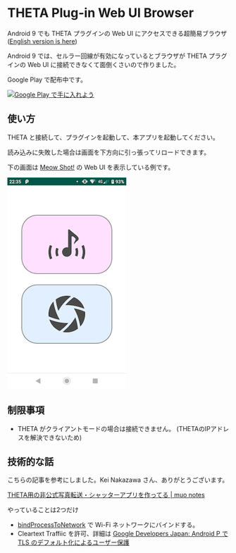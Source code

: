 # THETA Plug-in Web UI Browser

Android 9 でも THETA プラグインの Web UI にアクセスできる超簡易ブラウザ ([English version is here](https://github.com/shrhdk/theta-plugin-web-ui-browser))

Android 9 では、セルラー回線が有効になっているとブラウザが THETA プラグインの Web UI に接続できなくて面倒くさいので作りました。

Google Play で配布中です。

<a href='https://play.google.com/store/apps/details?id=be.shiro.theta.webui'><img alt='Google Play で手に入れよう' src='https://play.google.com/intl/ja/badges/images/generic/ja_badge_web_generic.png' width='180px'/></a>

## 使い方

THETA と接続して、プラグインを起動して、本アプリを起動してください。

読み込みに失敗した場合は画面を下方向に引っ張ってリロードできます。

下の画面は [Meow Shot!](https://pluginstore.theta360.com/plugins/be.shiro.meowshot/) の Web UI を表示している例です。

![スクリーンショット](image/screenshot.png)

## 制限事項

* THETA がクライアントモードの場合は接続できません。 (THETAのIPアドレスを解決できないため)

## 技術的な話

こちらの記事を参考にしました。Kei Nakazawa さん、ありがとうございます。

[THETA用の非公式写真転送・シャッターアプリを作ってる | muo notes](https://notes.muo.jp/1810_theta-app.html)

やっていることは2つだけ

* [bindProcessToNetwork](https://developer.android.com/reference/android/net/ConnectivityManager.html#bindProcessToNetwork(android.net.Network)) で Wi-Fi ネットワークにバインドする。
* Cleartext Traffiic を許可、詳細は [Google Developers Japan: Android P で TLS のデフォルト化によるユーザー保護](https://developers-jp.googleblog.com/2018/05/protecting-users-with-tls-by-default-in.html)
